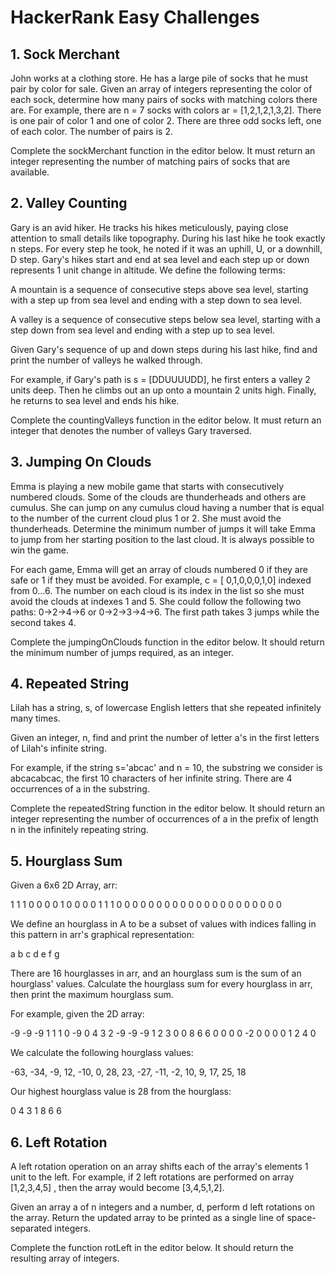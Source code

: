 # HackerRank Easy Challenges

## 1. Sock Merchant 
John works at a clothing store. He has a large pile of socks that he must pair by color for sale. Given an array of 
integers representing the color of each sock, determine how many pairs of socks with matching colors there are.
For example, there are n = 7 socks with colors ar = [1,2,1,2,1,3,2]. There is one pair of color 1 and one of color 2. 
There are three odd socks left, one of each color. The number of pairs is 2.

Complete the sockMerchant function in the editor below. It must return an integer representing the number of matching pairs of socks that are available.

## 2. Valley Counting

Gary is an avid hiker. He tracks his hikes meticulously, paying close attention to small details like topography. During
his last hike he took exactly n steps. For every step he took, he noted if it was an uphill, U, or a downhill, D step. 
Gary's hikes start and end at sea level and each step up or down represents 1 unit change in altitude. We define the 
following terms:

A mountain is a sequence of consecutive steps above sea level, starting with a step up from sea level and ending with a 
step down to sea level.

A valley is a sequence of consecutive steps below sea level, starting with a step down from sea level and ending with a 
step up to sea level.

Given Gary's sequence of up and down steps during his last hike, find and print the number of valleys he walked through.

For example, if Gary's path is s = [DDUUUUDD], he first enters a valley 2 units deep. Then he climbs out an up onto a 
mountain 2 units high. Finally, he returns to sea level and ends his hike.

Complete the countingValleys function in the editor below. It must return an integer that denotes the number of valleys Gary traversed.

## 3. Jumping On Clouds
Emma is playing a new mobile game that starts with consecutively numbered clouds. Some of the clouds are thunderheads 
and others are cumulus. She can jump on any cumulus cloud having a number that is equal to the number of the current 
cloud plus 1 or 2. She must avoid the thunderheads. Determine the minimum number of jumps it will take Emma to jump from
her starting position to the last cloud. It is always possible to win the game.

For each game, Emma will get an array of clouds numbered 0 if they are safe or 1 if they must be avoided. 
For example, c = [ 0,1,0,0,0,1,0] indexed from 0...6. The number on each cloud is its index in the list so she must 
avoid the clouds at indexes 1 and 5. She could follow the following two paths:  0->2->4->6 or 0->2->3->4->6. The first 
path takes 3 jumps while the second takes 4.

Complete the jumpingOnClouds function in the editor below. It should return the minimum number of jumps required, as an 
integer.

## 4. Repeated String
Lilah has a string, s, of lowercase English letters that she repeated infinitely many times.

Given an integer, n, find and print the number of letter a's in the first  letters of Lilah's infinite string.

For example, if the string s='abcac' and n = 10, the substring we consider is abcacabcac, the first 10 characters of her
infinite string. There are 4 occurrences of a in the substring.

Complete the repeatedString function in the editor below. It should return an integer representing the number of 
occurrences of a in the prefix of length n in the infinitely repeating string.

## 5. Hourglass Sum
Given a 6x6 2D Array, arr:

  1 1 1 0 0 0
  0 1 0 0 0 0
  1 1 1 0 0 0
  0 0 0 0 0 0
  0 0 0 0 0 0
  0 0 0 0 0 0
  
We define an hourglass in A to be a subset of values with indices falling in this pattern in arr's graphical representation:

  a b c
    d
  e f g
  
There are 16 hourglasses in arr, and an hourglass sum is the sum of an hourglass' values. Calculate the hourglass sum 
for every hourglass in arr, then print the maximum hourglass sum.

For example, given the 2D array:

  -9 -9 -9  1 1 1 
   0 -9  0  4 3 2
  -9 -9 -9  1 2 3
   0  0  8  6 6 0
   0  0  0 -2 0 0
   0  0  1  2 4 0
   
We calculate the following  hourglass values:

  -63, -34, -9, 12, 
  -10, 0, 28, 23, 
  -27, -11, -2, 10, 
  9, 17, 25, 18
  
Our highest hourglass value is 28 from the hourglass:

  0 4 3
    1
  8 6 6

## 6. Left Rotation
A left rotation operation on an array shifts each of the array's elements 1 unit to the left. For example, if 2 left 
rotations are performed on array [1,2,3,4,5] , then the array would become [3,4,5,1,2].

Given an array a of n integers and a number, d, perform d left rotations on the array. Return the updated array to be 
printed as a single line of space-separated integers.

Complete the function rotLeft in the editor below. It should return the resulting array of integers.
